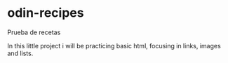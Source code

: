 # odin-recipes
Prueba de recetas

In this little project i will be practicing basic html, focusing in links, images and lists.
